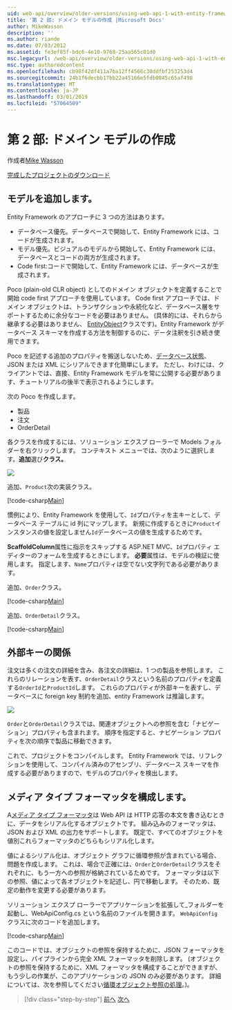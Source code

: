 ```yaml
---
uid: web-api/overview/older-versions/using-web-api-1-with-entity-framework-5/using-web-api-with-entity-framework-part-2
title: '第 2 部: ドメイン モデルの作成 |Microsoft Docs'
author: MikeWasson
description: ''
ms.author: riande
ms.date: 07/03/2012
ms.assetid: fe3ef85f-bdc6-4e10-9768-25aa565c01d0
msc.legacyurl: /web-api/overview/older-versions/using-web-api-1-with-entity-framework-5/using-web-api-with-entity-framework-part-2
msc.type: authoredcontent
ms.openlocfilehash: cb98f42df411a7ba12ff4566c30ddfbf253253d4
ms.sourcegitcommit: 24b1f6decbb17bb22a45166e5fdb0845c65af498
ms.translationtype: MT
ms.contentlocale: ja-JP
ms.lasthandoff: 03/01/2019
ms.locfileid: "57064509"
---
```

<a name="part-2-creating-the-domain-models"></a>第 2 部: ドメイン モデルの作成
====================
作成者[Mike Wasson](https://github.com/MikeWasson)

[完成したプロジェクトのダウンロード](http://code.msdn.microsoft.com/ASP-NET-Web-API-with-afa30545)

## <a name="add-models"></a>モデルを追加します。

Entity Framework のアプローチに 3 つの方法はあります。

- データベース優先。データベースで開始して、Entity Framework には、コードが生成されます。
- モデル優先。ビジュアルのモデルから開始して、Entity Framework には、データベースとコードの両方が生成されます。
- Code first:コードで開始して、Entity Framework には、データベースが生成されます。

Poco (plain-old CLR object) としてのドメイン オブジェクトを定義することで開始 code first アプローチを使用しています。 Code first アプローチでは、ドメイン オブジェクトは、トランザクションや永続化など、データベース層をサポートするために余分なコードを必要はありません。 (具体的には、それらから継承する必要はありません、 [EntityObject](https://msdn.microsoft.com/library/system.data.objects.dataclasses.entityobject.aspx)クラスです)。Entity Framework がデータベース スキーマを作成する方法を制御するのに、データ注釈を引き続き使用できます。

Poco を記述する追加のプロパティを搬送しないため、[データベース状態](https://msdn.microsoft.com/library/system.data.entitystate.aspx)、JSON または XML にシリアルできます化簡単にします。 ただし、わけには、クライアントでは、直接、Entity Framework モデルを常に公開する必要があります、チュートリアルの後半で表示されるようにします。

次の Poco を作成します。

- 製品
- 注文
- OrderDetail

各クラスを作成するには、ソリューション エクスプ ローラーで Models フォルダーを右クリックします。 コンテキスト メニューでは、次のように選択します。**追加**選び**クラス。**

![](using-web-api-with-entity-framework-part-2/_static/image1.png)

追加、`Product`次の実装クラス。

[!code-csharp[Main](using-web-api-with-entity-framework-part-2/samples/sample1.cs)]

慣例により、Entity Framework を使用して、`Id`プロパティを主キーとして、データベース テーブルに id 列にマップします。 新規に作成するときに`Product`インスタンスの値を設定しません`Id`データベースの値を生成するためです。

**ScaffoldColumn**属性に指示をスキップする ASP.NET MVC、`Id`プロパティ エディターのフォームを生成するときにします。 **必要**属性は、モデルの検証に使用します。 指定します、`Name`プロパティは空でない文字列である必要があります。

追加、`Order`クラス。

[!code-csharp[Main](using-web-api-with-entity-framework-part-2/samples/sample2.cs)]

追加、`OrderDetail`クラス。

[!code-csharp[Main](using-web-api-with-entity-framework-part-2/samples/sample3.cs)]

## <a name="foreign-key-relations"></a>外部キーの関係

注文は多くの注文の詳細を含み、各注文の詳細は、1 つの製品を参照します。 これらのリレーションを表す、`OrderDetail`クラスという名前のプロパティを定義する`OrderId`と`ProductId`します。 これらのプロパティが外部キーを表すし、データベースに foreign key 制約を追加、entity Framework は推論します。

![](using-web-api-with-entity-framework-part-2/_static/image2.png)

`Order`と`OrderDetail`クラスでは、関連オブジェクトへの参照を含む「ナビゲーション」プロパティも含まれます。 順序を指定すると、ナビゲーション プロパティを次の順序で製品に移動できます。

これで、プロジェクトをコンパイルします。 Entity Framework では、リフレクションを使用して、コンパイル済みのアセンブリ、データベース スキーマを作成する必要がありますので、モデルのプロパティを検出します。

## <a name="configure-the-media-type-formatters"></a>メディア タイプ フォーマッタを構成します。

A[メディア タイプ フォーマッタ](../../formats-and-model-binding/media-formatters.md)は Web API は HTTP 応答の本文を書き込むときに、データをシリアル化するオブジェクトです。 組み込みのフォーマッタは、JSON および XML の出力をサポートします。 既定で、すべてのオブジェクトを値別これらフォーマッタのどちらもシリアル化します。

値によるシリアル化は、オブジェクト グラフに循環参照が含まれている場合、問題を作成します。 これは、場合で正確には、`Order`と`OrderDetail`クラスをそれぞれに、もう一方への参照が格納されているためです。 フォーマッタは以下の参照、値によって各オブジェクトを記述し、円で移動します。 そのため、既定の動作を変更する必要があります。

ソリューション エクスプ ローラーでアプリケーションを拡張して\_フォルダーを起動し、WebApiConfig.cs という名前のファイルを開きます。 `WebApiConfig` クラスに次のコードを追加します。

[!code-csharp[Main](using-web-api-with-entity-framework-part-2/samples/sample4.cs?highlight=11)]

このコードでは、オブジェクトの参照を保持するために、JSON フォーマッタを設定し、パイプラインから完全 XML フォーマッタを削除します。 (オブジェクトの参照を保持するために、XML フォーマッタを構成することができますが、もう少しの作業が、このアプリケーションの JSON のみ必要があります。 詳細については、次を参照してください[循環オブジェクト参照の処理](../../formats-and-model-binding/json-and-xml-serialization.md#handling_circular_object_references)。)。

> [!div class="step-by-step"]
> [前へ](using-web-api-with-entity-framework-part-1.md)
> [次へ](using-web-api-with-entity-framework-part-3.md)
